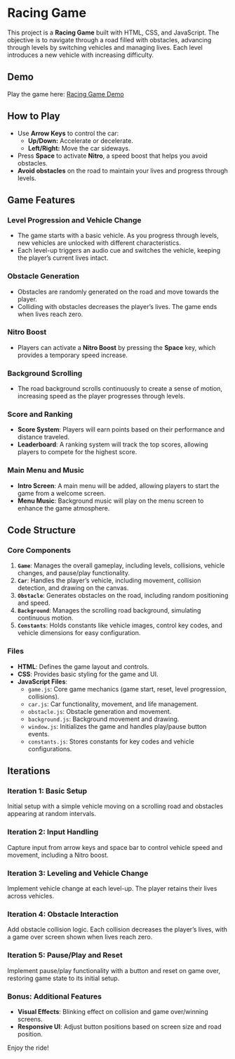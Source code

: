 # Racing Game

This project is a **Racing Game** built with HTML, CSS, and JavaScript. The objective is to navigate through a road filled with obstacles, advancing through levels by switching vehicles and managing lives. Each level introduces a new vehicle with increasing difficulty.

## Demo
Play the game here: [Racing Game Demo](https://hurtaditoo.github.io/Racing-Game/)

## How to Play
- Use **Arrow Keys** to control the car:
  - **Up/Down:** Accelerate or decelerate.
  - **Left/Right:** Move the car sideways.
- Press **Space** to activate **Nitro**, a speed boost that helps you avoid obstacles.
- **Avoid obstacles** on the road to maintain your lives and progress through levels.

## Game Features

### Level Progression and Vehicle Change
- The game starts with a basic vehicle. As you progress through levels, new vehicles are unlocked with different characteristics.
- Each level-up triggers an audio cue and switches the vehicle, keeping the player’s current lives intact.

### Obstacle Generation
- Obstacles are randomly generated on the road and move towards the player.
- Colliding with obstacles decreases the player’s lives. The game ends when lives reach zero.

### Nitro Boost
- Players can activate a **Nitro Boost** by pressing the **Space** key, which provides a temporary speed increase.

### Background Scrolling
- The road background scrolls continuously to create a sense of motion, increasing speed as the player progresses through levels.

### Score and Ranking
- **Score System**: Players will earn points based on their performance and distance traveled.
- **Leaderboard**: A ranking system will track the top scores, allowing players to compete for the highest score.

### Main Menu and Music
- **Intro Screen**: A main menu will be added, allowing players to start the game from a welcome screen.
- **Menu Music**: Background music will play on the menu screen to enhance the game atmosphere.

## Code Structure

### Core Components
1. **`Game`**: Manages the overall gameplay, including levels, collisions, vehicle changes, and pause/play functionality.
2. **`Car`**: Handles the player’s vehicle, including movement, collision detection, and drawing on the canvas.
3. **`Obstacle`**: Generates obstacles on the road, including random positioning and speed.
4. **`Background`**: Manages the scrolling road background, simulating continuous motion.
5. **`Constants`**: Holds constants like vehicle images, control key codes, and vehicle dimensions for easy configuration.

### Files
- **HTML**: Defines the game layout and controls.
- **CSS**: Provides basic styling for the game and UI.
- **JavaScript Files**:
  - `game.js`: Core game mechanics (game start, reset, level progression, collisions).
  - `car.js`: Car functionality, movement, and life management.
  - `obstacle.js`: Obstacle generation and movement.
  - `background.js`: Background movement and drawing.
  - `window.js`: Initializes the game and handles play/pause button events.
  - `constants.js`: Stores constants for key codes and vehicle configurations.

## Iterations

### Iteration 1: Basic Setup
Initial setup with a simple vehicle moving on a scrolling road and obstacles appearing at random intervals.

### Iteration 2: Input Handling
Capture input from arrow keys and space bar to control vehicle speed and movement, including a Nitro boost.

### Iteration 3: Leveling and Vehicle Change
Implement vehicle change at each level-up. The player retains their lives across vehicles.

### Iteration 4: Obstacle Interaction
Add obstacle collision logic. Each collision decreases the player’s lives, with a game over screen shown when lives reach zero.

### Iteration 5: Pause/Play and Reset
Implement pause/play functionality with a button and reset on game over, restoring game state to its initial setup.

### Bonus: Additional Features
- **Visual Effects**: Blinking effect on collision and game over/winning screens.
- **Responsive UI**: Adjust button positions based on screen size and road position.

Enjoy the ride!
